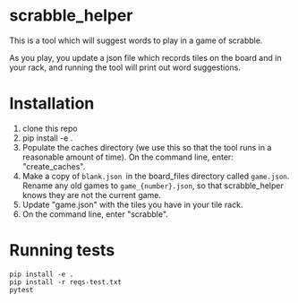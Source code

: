 # scrabble_helper

This is a tool which will suggest words to play in a game of scrabble.

As you play, you update a json file which records
tiles on the board and in your rack, and running
the tool will print out word suggestions.


# Installation
1. clone this repo
1. pip install -e .
1. Populate the caches directory (we use this so that the tool
   runs in a reasonable amount of time).  On the command line, enter:
   "create_caches".
1. Make a copy of `blank.json `in the board_files directory called `game.json`.
   Rename any old games to `game_{number}.json`, so that scrabble_helper knows
   they are not the current game.
1. Update "game.json" with the tiles you have in your tile rack.
1. On the command line, enter "scrabble".

# Running tests
```
pip install -e .
pip install -r reqs-test.txt
pytest
```
